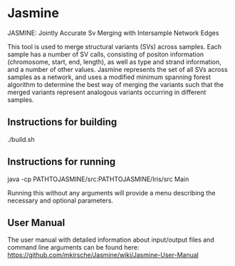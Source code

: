 # Jasmine

JASMINE: Jointly Accurate Sv Merging with Intersample Network Edges

This tool is used to merge structural variants (SVs) across samples.  Each sample has a number of SV calls, consisting of positon information (chromosome, start, end, length), as well as type and strand information, and a number of other values.  Jasmine represents the set of all SVs across samples as a network, and uses a modified minimum spanning forest algorithm to determine the best way of merging the variants such that the merged variants represent analogous variants occurring in different samples.

## Instructions for building

./build.sh

## Instructions for running

java -cp PATHTOJASMINE/src:PATHTOJASMINE/Iris/src Main

Running this without any arguments will provide a menu describing the necessary and optional parameters.

## User Manual

The user manual with detailed information about input/output files and command line arguments can be found here: https://github.com/mkirsche/Jasmine/wiki/Jasmine-User-Manual

